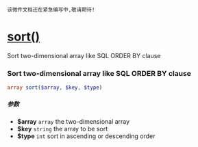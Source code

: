     该微件文档还在紧急编写中,敬请期待!
[sort()](http://twinh.github.io/widget/api/sort)
================================================

Sort two-dimensional array like SQL ORDER BY clause

### Sort two-dimensional array like SQL ORDER BY clause
```php
array sort($array, $key, $type)
```

##### 参数
* **$array** `array` the two-dimensional array
* **$key** `string` the array to be sort
* **$type** `int` sort in ascending or descending order


